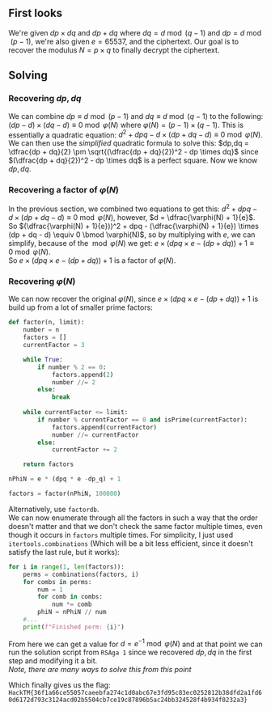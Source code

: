 ## First looks
We're given $dp \times dq$ and $dp + dq$ where $dq = d \bmod (q-1)$ and $dp = d \bmod (p-1)$, we're also given $e = 65537$, and the ciphertext. Our goal is to recover the modulus $N = p \times q$ to finally decrypt the ciphertext. 

## Solving
### Recovering $dp, dq$
We can combine $dp \equiv d \bmod (p-1)$ and $dq \equiv d \bmod (q-1)$ to the following: $(dp-d) \times (dq-d) \equiv 0 \bmod \varphi(N)$ where $\varphi(N) = (p-1)\times(q-1)$. This is essentially a quadratic equation: $d^2 + dpq - d \times (dp + dq - d) \equiv 0 \bmod \varphi(N)$. We can then use the *simplified* quadratic formula to solve this: $dp,dq = \dfrac{dp + dq}{2} \pm \sqrt{(\dfrac{dp + dq}{2})^2 - dp \times dq}$ since $(\dfrac{dp + dq}{2})^2 - dp \times dq$ is a perfect square. Now we know $dp, dq$.  

### Recovering a factor of $\varphi(N)$
In the previous section, we combined two equations to get this: $d^2 + dpq - d \times (dp + dq - d) \equiv 0 \bmod \varphi(N)$, however, $d = \dfrac{\varphi(N) + 1}{e}$. So $(\dfrac{\varphi(N) + 1}{e}))^2 + dpq - (\dfrac{\varphi(N) + 1}{e}) \times (dp + dq - d) \equiv 0 \bmod \varphi(N)$, so by multiplying with $e$, we can simplify, because of the $\bmod \varphi(N)$ we get: $e \times (dpq \times e - (dp + dq)) + 1 \equiv 0 \bmod \varphi(N)$.  
So $e \times (dpq \times e - (dp + dq)) + 1$ is a factor of $\varphi(N)$.  

### Recovering $\varphi(N)$
We can now recover the original $\varphi(N)$, since $e \times (dpq \times e - (dp + dq)) + 1$ is build up from a lot of smaller prime factors:
```python
def factor(n, limit):
    number = n
    factors = []
    currentFactor = 3

    while True:
        if number % 2 == 0:
            factors.append(2)
            number //= 2
        else:
            break
        
    while currentFactor <= limit:
        if number % currentFactor == 0 and isPrime(currentFactor):
            factors.append(currentFactor)
            number //= currentFactor
        else:
            currentFactor += 2

    return factors

nPhiN = e * (dpq * e -dp_q) + 1

factors = factor(nPhiN, 100000)
```
Alternatively, use `factordb`.  
We can now enumerate through all the factors in such a way that the order doesn't matter and that we don't check the same factor multiple times, even though it occurs in `factors` multiple times. For simplicity, I just used `itertools.combinations` (Which will be a bit less efficient, since it doesn't satisfy the last rule, but it works):
```python
for i in range(1, len(factors)):
    perms = combinations(factors, i)
    for combs in perms:
        num = 1
        for comb in combs:
            num *= comb
        phiN = nPhiN // num
    #...
    print(f"Finished perm: {i}")
```
From here we can get a value for $d = e^{-1} \bmod \varphi(N)$ and at that point we can run the solution script from `RSAga 1` since we recovered $dp, dq$ in the first step and modifying it a bit.  
*Note, there are many ways to solve this from this point*

Which finally gives us the flag:
`HackTM{36f1a66ce55057caeebfa274c1d0abc67e3fd95c83ec0252812b38dfd2a1fd60d6172d793c3124acd02b5504cb7ce19c87896b5ac24bb324528f4b934f0232a3}`